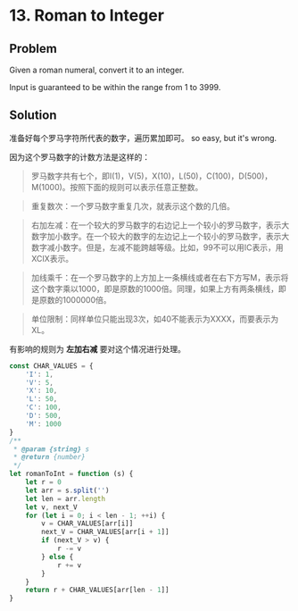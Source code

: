 # 13. Roman to Integer

## Problem

Given a roman numeral, convert it to an integer.

Input is guaranteed to be within the range from 1 to 3999.

## Solution

准备好每个罗马字符所代表的数字，遍历累加即可。 so easy, but it's wrong.

因为这个罗马数字的计数方法是这样的：

> 罗马数字共有七个，即I(1)，V(5)，X(10)，L(50)，C(100)，D(500)，M(1000)。按照下面的规则可以表示任意正整数。

> 重复数次：一个罗马数字重复几次，就表示这个数的几倍。

>右加左减：在一个较大的罗马数字的右边记上一个较小的罗马数字，表示大数字加小数字。在一个较大的数字的左边记上一个较小的罗马数字，表示大数字减小数字。但是，左减不能跨越等级。比如，99不可以用IC表示，用XCIX表示。

> 加线乘千：在一个罗马数字的上方加上一条横线或者在右下方写M，表示将这个数字乘以1000，即是原数的1000倍。同理，如果上方有两条横线，即是原数的1000000倍。

>单位限制：同样单位只能出现3次，如40不能表示为XXXX，而要表示为XL。

有影响的规则为 **左加右减** 要对这个情况进行处理。

```js
const CHAR_VALUES = {
    'I': 1,
    'V': 5,
    'X': 10,
    'L': 50,
    'C': 100,
    'D': 500,
    'M': 1000
}
/**
 * @param {string} s
 * @return {number}
 */
let romanToInt = function (s) {
    let r = 0
    let arr = s.split('')
    let len = arr.length
    let v, next_V
    for (let i = 0; i < len - 1; ++i) {
        v = CHAR_VALUES[arr[i]]
        next_V = CHAR_VALUES[arr[i + 1]]
        if (next_V > v) {
            r -= v
        } else {
            r += v
        }
    }
    return r + CHAR_VALUES[arr[len - 1]]
}
```